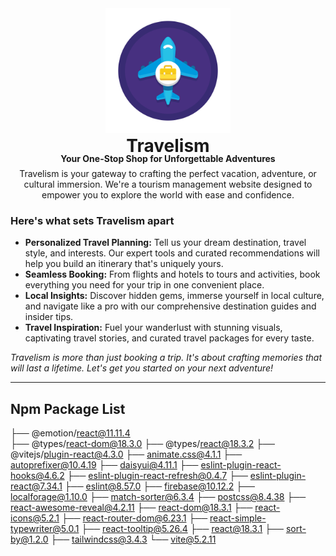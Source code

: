 
<div align="center">
<img src="./public/favicon.svg" width="200px"style="margin:0px;"></div>
<h1 align="center" style="margin:0px;">Travelism</h1>
<h4 align="center" style="margin:-5px 0px;">Your One-Stop Shop for Unforgettable Adventures</h4>
<p align="center" style="margin:12px 0px;">Travelism is your gateway to crafting the perfect vacation, adventure, or cultural immersion. We're a tourism management website designed to empower you to explore the world with ease and confidence.</p>

### Here's what sets Travelism apart

- **Personalized Travel Planning:** Tell us your dream destination, travel style, and interests. Our expert tools and curated recommendations will help you build an itinerary that's uniquely yours.
- **Seamless Booking:** From flights and hotels to tours and activities, book everything you need for your trip in one convenient place.
- **Local Insights:** Discover hidden gems, immerse yourself in local culture, and navigate like a pro with our comprehensive destination guides and insider tips.
- **Travel Inspiration:** Fuel your wanderlust with stunning visuals, captivating travel stories, and curated travel packages for every taste.

*Travelism is more than just booking a trip. It's about crafting memories that will last a lifetime.  Let's get you started on your next adventure!*

<hr/>

## Npm Package List

├── @emotion/react@11.11.4 <br>
├── @types/react-dom@18.3.0 
├── @types/react@18.3.2
├── @vitejs/plugin-react@4.3.0
├── animate.css@4.1.1
├── autoprefixer@10.4.19
├── daisyui@4.11.1
├── eslint-plugin-react-hooks@4.6.2
├── eslint-plugin-react-refresh@0.4.7
├── eslint-plugin-react@7.34.1
├── eslint@8.57.0
├── firebase@10.12.2
├── localforage@1.10.0
├── match-sorter@6.3.4
├── postcss@8.4.38
├── react-awesome-reveal@4.2.11
├── react-dom@18.3.1
├── react-icons@5.2.1
├── react-router-dom@6.23.1
├── react-simple-typewriter@5.0.1
├── react-tooltip@5.26.4
├── react@18.3.1
├── sort-by@1.2.0
├── tailwindcss@3.4.3
└── vite@5.2.11

